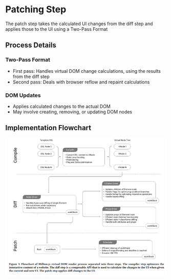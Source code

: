 # Patching Step

The patch step takes the calculated UI changes from the diff step and applies those to the UI using a Two-Pass Format

## Process Details

### Two-Pass Format

-   First pass: Handles virtual DOM change calculations, using the results from the diff step
-   Second pass: Deals with browser reflow and repaint calculations

### DOM Updates

-   Applies calculated changes to the actual DOM
-   May involve creating, removing, or updating DOM nodes

## Implementation Flowchart
![alt text](./images/implmentation.png)
